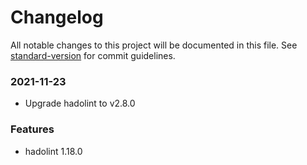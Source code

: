 # Changelog

All notable changes to this project will be documented in this file. See [standard-version](https://github.com/conventional-changelog/standard-version) for commit guidelines.

### 2021-11-23
* Upgrade hadolint to v2.8.0

### Features

- hadolint 1.18.0 
